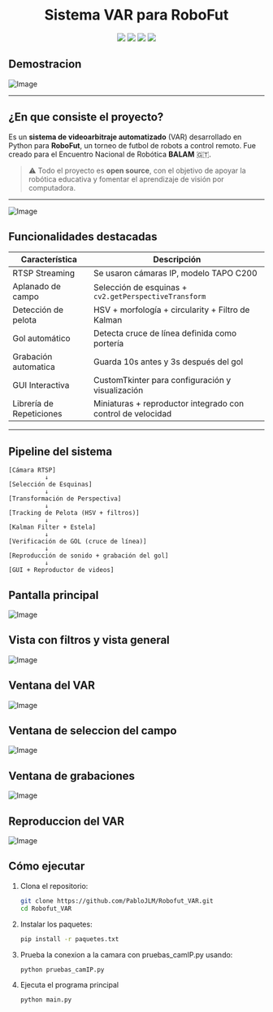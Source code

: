 <h1 align="center">Sistema VAR para RoboFut</h1>
<p align="center">
  <img src="https://img.shields.io/badge/python-3.10+-blue?logo=python">
  <img src="https://img.shields.io/badge/OpenCV-enabled-green?logo=opencv">
  <img src="https://img.shields.io/badge/CustomTkinter-GUI-blueviolet">
  <img src="https://img.shields.io/badge/pygame-enabled-brightgreen?style=flat-square">

</p>

## Demostracion
![Image](https://github.com/user-attachments/assets/9b55d269-9c47-4312-b132-66a86fe4087b) <!-- GIF funcionamiento-->

---

## ¿En que consiste el proyecto?

Es un **sistema de videoarbitraje automatizado** (VAR) desarrollado en Python para **RoboFut**, un torneo de futbol de robots a control remoto. Fue creado para el Encuentro Nacional de Robótica **BALAM** 🇬🇹.

> ⚠️ Todo el proyecto es **open source**, con el objetivo de apoyar la robótica educativa y fomentar el aprendizaje de visión por computadora.

---
![Image](https://github.com/user-attachments/assets/b27297fb-b363-437e-a147-4c916e009d0b) <!-- logo -->

## Funcionalidades destacadas

| Característica | Descripción |
|----------------|-------------|
| RTSP Streaming | Se usaron cámaras IP, modelo TAPO C200 |
| Aplanado de campo | Selección de esquinas + `cv2.getPerspectiveTransform` |
| Detección de pelota | HSV + morfología + circularity + Filtro de Kalman  |
| Gol automático | Detecta cruce de línea definida como portería |
| Grabación automatica | Guarda 10s antes y 3s después del gol |
| GUI Interactiva | CustomTkinter para configuración y visualización |
| Librería de Repeticiones | Miniaturas + reproductor integrado con control de velocidad |

---
## Pipeline del sistema
```text
[Cámara RTSP]
          ↓
[Selección de Esquinas]
          ↓
[Transformación de Perspectiva]
          ↓
[Tracking de Pelota (HSV + filtros)]
          ↓
[Kalman Filter + Estela]
          ↓
[Verificación de GOL (cruce de línea)]
          ↓
[Reproducción de sonido + grabación del gol]
          ↓
[GUI + Reproductor de videos]
```


## Pantalla principal

![Image](https://github.com/user-attachments/assets/225c65f5-d5f8-45ac-a2b5-f2a77543f8ba) <!-- Pantalla principal-->

## Vista con filtros y vista general 
![Image](https://github.com/user-attachments/assets/bd4e24a1-ef8c-46d8-a8d0-d5a18fbb3df9) <!-- ventana con mascaras de color y ventana con todo añadido-->

## Ventana del VAR
![Image](https://github.com/user-attachments/assets/be93450e-ef38-4c85-8a28-2fa92ef9f96b) <!-- VAR -->

## Ventana de seleccion del campo
![Image](https://github.com/user-attachments/assets/590cc546-e505-47cc-b7f7-5aa4b74929fe) <!-- Seleccion del campo-->

## Ventana de grabaciones
![Image](https://github.com/user-attachments/assets/6fdb605c-1040-40e0-b903-b19aafb61a49) <!-- ventana de grabaciones -->

## Reproduccion del VAR
![Image](https://github.com/user-attachments/assets/11bb0025-9e61-496c-8501-12283f4b3120)<!-- ventana de grabaciones reproduccion -->

## Cómo ejecutar

1. Clona el repositorio:
   ```bash
   git clone https://github.com/PabloJLM/Robofut_VAR.git
   cd Robofut_VAR
   
2. Instalar los paquetes:
   ```bash
   pip install -r paquetes.txt
   
3. Prueba la conexion a la camara con pruebas_camIP.py usando:
   ```bash
   python pruebas_camIP.py
   
4. Ejecuta el programa principal
   ```bash
   python main.py
